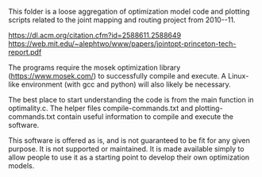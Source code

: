 This folder is a loose aggregation of optimization model code and plotting
scripts related to the joint mapping and routing project from 2010--11.

https://dl.acm.org/citation.cfm?id=2588611.2588649
https://web.mit.edu/~alephtwo/www/papers/jointopt-princeton-tech-report.pdf

The programs require the mosek optimization library (https://www.mosek.com/) to
successfully compile and execute. A Linux-like environment (with gcc and python)
will also likely be necessary.

The best place to start understanding the code is from the main function in
optimality.c. The helper files compile-commands.txt and plotting-commands.txt
contain useful information to compile and execute the software.

This software is offered as is, and is not guaranteed to be fit for any given
purpose. It is not supported or maintained. It is made available simply to allow
people to use it as a starting point to develop their own optimization models.
